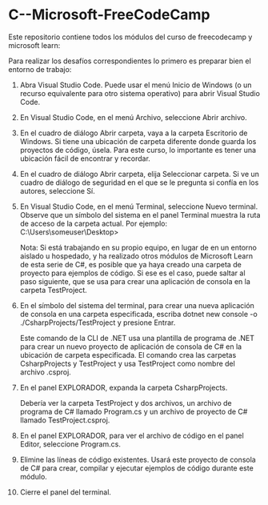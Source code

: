 # C--Microsoft-FreeCodeCamp
Este repositorio contiene todos los módulos del curso de freecodecamp y microsoft learn:

Para realizar los desafíos correspondientes lo primero es preparar bien el entorno de trabajo:

1. Abra Visual Studio Code.
   Puede usar el menú Inicio de Windows (o un recurso equivalente para otro sistema operativo) para abrir Visual Studio Code.
   
2. En Visual Studio Code, en el menú Archivo, seleccione Abrir archivo.

3. En el cuadro de diálogo Abrir carpeta, vaya a la carpeta Escritorio de Windows.
   Si tiene una ubicación de carpeta diferente donde guarda los proyectos de código, úsela. Para este curso, lo importante es tener una      ubicación fácil de encontrar y recordar.

4. En el cuadro de diálogo Abrir carpeta, elija Seleccionar carpeta.
   Si ve un cuadro de diálogo de seguridad en el que se le pregunta si confía en los autores, seleccione Sí.

5. En Visual Studio Code, en el menú Terminal, seleccione Nuevo terminal.
   Observe que un símbolo del sistema en el panel Terminal muestra la ruta de acceso de la carpeta actual. Por ejemplo:
   C:\Users\someuser\Desktop>
 
   Nota:
   Si está trabajando en su propio equipo, en lugar de en un entorno aislado u hospedado, y ha realizado otros módulos de Microsoft Learn    de esta serie de C#, es posible que ya haya creado una carpeta de proyecto para ejemplos de código. Si ese es el caso, puede saltar       al paso siguiente, que se usa para crear una aplicación de consola en la carpeta TestProject.

6. En el símbolo del sistema del terminal, para crear una nueva aplicación de consola en una carpeta especificada, escriba dotnet new        console -o ./CsharpProjects/TestProject y presione Entrar.

   Este comando de la CLI de .NET usa una plantilla de programa de .NET para crear un nuevo proyecto de aplicación de consola de C# en la    ubicación de carpeta especificada. El comando crea las carpetas CsharpProjects y TestProject y usa TestProject como nombre del archivo    .csproj.

7. En el panel EXPLORADOR, expanda la carpeta CsharpProjects.

   Debería ver la carpeta TestProject y dos archivos, un archivo de programa de C# llamado Program.cs y un archivo de proyecto de C#         llamado TestProject.csproj.

8. En el panel EXPLORADOR, para ver el archivo de código en el panel Editor, seleccione Program.cs.

9. Elimine las líneas de código existentes.
   Usará este proyecto de consola de C# para crear, compilar y ejecutar ejemplos de código durante este módulo.

10. Cierre el panel del terminal.
